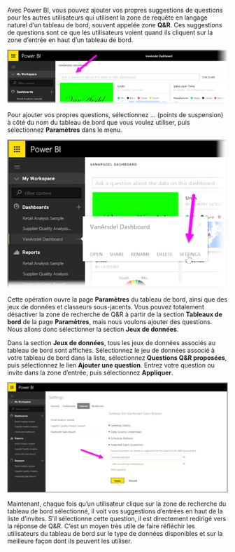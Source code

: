 Avec Power BI, vous pouvez ajouter vos propres suggestions de questions pour les autres utilisateurs qui utilisent la zone de requête en langage naturel d’un tableau de bord, souvent appelée zone **Q&R**. Ces suggestions de questions sont ce que les utilisateurs voient quand ils cliquent sur la zone d’entrée en haut d’un tableau de bord.

![](media/4-3a-suggested-questions/4-3a_1.png)

Pour ajouter vos propres questions, sélectionnez ... (points de suspension) à côté du nom du tableau de bord que vous voulez utiliser, puis sélectionnez **Paramètres** dans le menu.

![](media/4-3a-suggested-questions/4-3a_2.png)

 Cette opération ouvre la page **Paramètres** du tableau de bord, ainsi que des jeux de données et classeurs sous-jacents. Vous pouvez totalement désactiver la zone de recherche de Q&R à partir de la section **Tableaux de bord** de la page **Paramètres**, mais nous voulons ajouter des questions. Nous allons donc sélectionner la section **Jeux de données**.

Dans la section **Jeux de données**, tous les jeux de données associés au tableau de bord sont affichés. Sélectionnez le jeu de données associé à votre tableau de bord dans la liste, sélectionnez **Questions Q&R proposées**, puis sélectionnez le lien **Ajouter une question**. Entrez votre question ou invite dans la zone d’entrée, puis sélectionnez **Appliquer**.

![](media/4-3a-suggested-questions/4-3a_3.png)

Maintenant, chaque fois qu’un utilisateur clique sur la zone de recherche du tableau de bord sélectionné, il voit vos suggestions d’entrées en haut de la liste d’invites. S’il sélectionne cette question, il est directement redirigé vers la réponse de Q&R. C’est un moyen très utile de faire réfléchir les utilisateurs du tableau de bord sur le type de données disponibles et sur la meilleure façon dont ils peuvent les utiliser.

